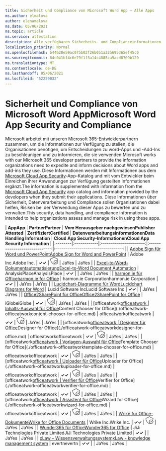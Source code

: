 ```yaml
---
title: Sicherheit und Compliance von Microsoft Word App – Alle Apps
ms.author: elmalova
author: elenamalova
ms.date: 05/06/2021
ms.topic: article
ms.service: attestation
description: Alle verfügbaren Sicherheits- und Complianceinformationen für alle Microsoft Word-Apps.
localization_priority: Normal
ms.openlocfilehash: b44628e59ac075b02f26b051a225695365ef45c0
ms.sourcegitcommit: 84c041bf4c0e79f1f3a14c4885ca5acd8709b129
ms.translationtype: MT
ms.contentlocale: de-DE
ms.lasthandoff: 05/06/2021
ms.locfileid: "52259032"
---
```

# <a name="microsoft-word-app-security-and-compliance"></a><span data-ttu-id="e0bd4-103">Sicherheit und Compliance von Microsoft Word App</span><span class="sxs-lookup"><span data-stu-id="e0bd4-103">Microsoft Word App Security and Compliance</span></span>

<span data-ttu-id="e0bd4-104">Microsoft arbeitet mit unseren Microsoft 365-Entwicklerpartnern zusammen, um die Informationen zur Verfügung zu stellen, die Organisationen benötigen, um Entscheidungen zu word-Apps und -Add-Ins zu beschleunigen und zu informieren, die sie verwenden.</span><span class="sxs-lookup"><span data-stu-id="e0bd4-104">Microsoft works with our Microsoft 365 developer partners to provide the information organizations need to expedite and inform decisions about Word apps and add-ins they use.</span></span> <span data-ttu-id="e0bd4-105">Diese Informationen werden mit Informationen aus dem [Microsoft Cloud App Security](https://www.microsoft.com/en-us/enterprise-mobility-security/cloud-app-security)-App-Katalog und mit vom Entwickler beim Einreichen ihrer Anwendungen zur Verfügung gestellten Informationen ergänzt.</span><span class="sxs-lookup"><span data-stu-id="e0bd4-105">The information is supplemented with information from the [Microsoft Cloud App Security](https://www.microsoft.com/en-us/enterprise-mobility-security/cloud-app-security) app catalog and information provided by the developers when they submit their applications.</span></span> <span data-ttu-id="e0bd4-106">Diese Informationen über Sicherheit, Datenverarbeitung und Compliance sollen Organisationen dabei helfen, Risiken bei der Verwendung dieser Apps zu bewerten und zu verwalten.</span><span class="sxs-lookup"><span data-stu-id="e0bd4-106">This security, data handling, and compliance information is intended to help organizations assess and manage risk in using these apps.</span></span>

| <span data-ttu-id="e0bd4-107">**App**</span><span class="sxs-lookup"><span data-stu-id="e0bd4-107">**App**</span></span> | <span data-ttu-id="e0bd4-108">**Partner**</span><span class="sxs-lookup"><span data-stu-id="e0bd4-108">**Partner**</span></span> | <span data-ttu-id="e0bd4-109">**Vom Herausgeber nachgewiesen**</span><span class="sxs-lookup"><span data-stu-id="e0bd4-109">**Publisher Attested**</span></span> | <span data-ttu-id="e0bd4-110">**Zertifiziert**</span><span class="sxs-lookup"><span data-stu-id="e0bd4-110">**Certified**</span></span> | <span data-ttu-id="e0bd4-111">**Datenverarbeitungsinformationen**</span><span class="sxs-lookup"><span data-stu-id="e0bd4-111">**Data Handling Information**</span></span> | <span data-ttu-id="e0bd4-112">**Cloud App Security-Informationen**</span><span class="sxs-lookup"><span data-stu-id="e0bd4-112">**Cloud App Security Information**</span></span> |
|:--------|:------------|:----------------------:|:-----------------------------:|:----------------------------------:|
| [<span data-ttu-id="e0bd4-113">Adobe Sign für Word und PowerPoint</span><span class="sxs-lookup"><span data-stu-id="e0bd4-113">Adobe Sign for Word and PowerPoint</span></span>](./adobe-inc-sign-for-word-and-powerpoint.md) | <span data-ttu-id="e0bd4-114">Adobe Inc.</span><span class="sxs-lookup"><span data-stu-id="e0bd4-114">Adobe Inc.</span></span> | <span data-ttu-id="e0bd4-115">**✓**</span><span class="sxs-lookup"><span data-stu-id="e0bd4-115">**✓**</span></span> | <img alt="Certified application badge" src="../media/certified-badge.png" height="25" width="25" /> | <span data-ttu-id="e0bd4-116">Ja</span><span class="sxs-lookup"><span data-stu-id="e0bd4-116">Yes</span></span> | <span data-ttu-id="e0bd4-117">Ja</span><span class="sxs-lookup"><span data-stu-id="e0bd4-117">Yes</span></span> |
| [<span data-ttu-id="e0bd4-118">Excel-to-Word-Dokumentautomatisierung</span><span class="sxs-lookup"><span data-stu-id="e0bd4-118">Excel-to-Word Document Automation</span></span>](./analysisplace-excel-to-word-document-automation.md) | <span data-ttu-id="e0bd4-119">AnalysisPlace</span><span class="sxs-lookup"><span data-stu-id="e0bd4-119">AnalysisPlace</span></span> | <span data-ttu-id="e0bd4-120">**✓**</span><span class="sxs-lookup"><span data-stu-id="e0bd4-120">**✓**</span></span> |  | <span data-ttu-id="e0bd4-121">Ja</span><span class="sxs-lookup"><span data-stu-id="e0bd4-121">Yes</span></span> | <span data-ttu-id="e0bd4-122">Ja</span><span class="sxs-lookup"><span data-stu-id="e0bd4-122">Yes</span></span> |
| [<span data-ttu-id="e0bd4-123">harmon.ie für Office</span><span class="sxs-lookup"><span data-stu-id="e0bd4-123">harmon.ie for Office</span></span>](./harmonie-corporation-for-office.md) | <span data-ttu-id="e0bd4-124">harmon.ie Corporation</span><span class="sxs-lookup"><span data-stu-id="e0bd4-124">harmon.ie Corporation</span></span> | <span data-ttu-id="e0bd4-125">**✓**</span><span class="sxs-lookup"><span data-stu-id="e0bd4-125">**✓**</span></span> |  | <span data-ttu-id="e0bd4-126">Ja</span><span class="sxs-lookup"><span data-stu-id="e0bd4-126">Yes</span></span> | <span data-ttu-id="e0bd4-127">Ja</span><span class="sxs-lookup"><span data-stu-id="e0bd4-127">Yes</span></span> |
| [<span data-ttu-id="e0bd4-128">Lucidchart-Diagramme für Word</span><span class="sxs-lookup"><span data-stu-id="e0bd4-128">Lucidchart Diagrams for Word</span></span>](./lucid-software-inc-lucidchart-diagrams-for-word.md) | <span data-ttu-id="e0bd4-129">Lucid Software Inc</span><span class="sxs-lookup"><span data-stu-id="e0bd4-129">Lucid Software Inc</span></span> | <span data-ttu-id="e0bd4-130">**✓**</span><span class="sxs-lookup"><span data-stu-id="e0bd4-130">**✓**</span></span> |  | <span data-ttu-id="e0bd4-131">Ja</span><span class="sxs-lookup"><span data-stu-id="e0bd4-131">Yes</span></span> | <span data-ttu-id="e0bd4-132">Ja</span><span class="sxs-lookup"><span data-stu-id="e0bd4-132">Yes</span></span> |
| [<span data-ttu-id="e0bd4-133">Office2SharePoint für Office</span><span class="sxs-lookup"><span data-stu-id="e0bd4-133">Office2SharePoint for Office</span></span>](./iglobe-office2sharepoint-for-office.md) | <span data-ttu-id="e0bd4-134">iGlobe</span><span class="sxs-lookup"><span data-stu-id="e0bd4-134">iGlobe</span></span> | <span data-ttu-id="e0bd4-135">**✓**</span><span class="sxs-lookup"><span data-stu-id="e0bd4-135">**✓**</span></span> | <img alt="Certified application badge" src="../media/certified-badge.png" height="25" width="25" /> | <span data-ttu-id="e0bd4-136">Ja</span><span class="sxs-lookup"><span data-stu-id="e0bd4-136">Yes</span></span> | <span data-ttu-id="e0bd4-137">Ja</span><span class="sxs-lookup"><span data-stu-id="e0bd4-137">Yes</span></span> |
| <span data-ttu-id="e0bd4-138">[officeatwork</span><span class="sxs-lookup"><span data-stu-id="e0bd4-138">[officeatwork</span></span> | <span data-ttu-id="e0bd4-139">Inhalts-Auswahl für Office](./officeatwork-officeatworkcontent-chooser-for-office.md)</span><span class="sxs-lookup"><span data-stu-id="e0bd4-139">Content Chooser for Office](./officeatwork-officeatworkcontent-chooser-for-office.md)</span></span> | <span data-ttu-id="e0bd4-140">officeatwork</span><span class="sxs-lookup"><span data-stu-id="e0bd4-140">officeatwork</span></span> | <span data-ttu-id="e0bd4-141">**✓**</span><span class="sxs-lookup"><span data-stu-id="e0bd4-141">**✓**</span></span> | <img alt="Certified application badge" src="../media/certified-badge.png" height="25" width="25" /> | <span data-ttu-id="e0bd4-142">Ja</span><span class="sxs-lookup"><span data-stu-id="e0bd4-142">Yes</span></span> | <span data-ttu-id="e0bd4-143">Ja</span><span class="sxs-lookup"><span data-stu-id="e0bd4-143">Yes</span></span> |
| <span data-ttu-id="e0bd4-144">[officeatwork</span><span class="sxs-lookup"><span data-stu-id="e0bd4-144">[officeatwork</span></span> | <span data-ttu-id="e0bd4-145">Designer für Office](./officeatwork-officeatworkdesigner-for-office.md)</span><span class="sxs-lookup"><span data-stu-id="e0bd4-145">Designer for Office](./officeatwork-officeatworkdesigner-for-office.md)</span></span> | <span data-ttu-id="e0bd4-146">officeatwork</span><span class="sxs-lookup"><span data-stu-id="e0bd4-146">officeatwork</span></span> | <span data-ttu-id="e0bd4-147">**✓**</span><span class="sxs-lookup"><span data-stu-id="e0bd4-147">**✓**</span></span> | <img alt="Certified application badge" src="../media/certified-badge.png" height="25" width="25" /> | <span data-ttu-id="e0bd4-148">Ja</span><span class="sxs-lookup"><span data-stu-id="e0bd4-148">Yes</span></span> | <span data-ttu-id="e0bd4-149">Ja</span><span class="sxs-lookup"><span data-stu-id="e0bd4-149">Yes</span></span> |
| <span data-ttu-id="e0bd4-150">[officeatwork</span><span class="sxs-lookup"><span data-stu-id="e0bd4-150">[officeatwork</span></span> | <span data-ttu-id="e0bd4-151">Vorlagen-Auswahl für Office](./officeatwork-officeatworktemplate-chooser-for-office.md)</span><span class="sxs-lookup"><span data-stu-id="e0bd4-151">Template Chooser for Office](./officeatwork-officeatworktemplate-chooser-for-office.md)</span></span> | <span data-ttu-id="e0bd4-152">officeatwork</span><span class="sxs-lookup"><span data-stu-id="e0bd4-152">officeatwork</span></span> | <span data-ttu-id="e0bd4-153">**✓**</span><span class="sxs-lookup"><span data-stu-id="e0bd4-153">**✓**</span></span> | <img alt="Certified application badge" src="../media/certified-badge.png" height="25" width="25" /> | <span data-ttu-id="e0bd4-154">Ja</span><span class="sxs-lookup"><span data-stu-id="e0bd4-154">Yes</span></span> | <span data-ttu-id="e0bd4-155">Ja</span><span class="sxs-lookup"><span data-stu-id="e0bd4-155">Yes</span></span> |
| <span data-ttu-id="e0bd4-156">[officeatwork</span><span class="sxs-lookup"><span data-stu-id="e0bd4-156">[officeatwork</span></span> | <span data-ttu-id="e0bd4-157">Uploader für Office](./officeatwork-officeatworkuploader-for-office.md)</span><span class="sxs-lookup"><span data-stu-id="e0bd4-157">Uploader for Office](./officeatwork-officeatworkuploader-for-office.md)</span></span> | <span data-ttu-id="e0bd4-158">officeatwork</span><span class="sxs-lookup"><span data-stu-id="e0bd4-158">officeatwork</span></span> | <span data-ttu-id="e0bd4-159">**✓**</span><span class="sxs-lookup"><span data-stu-id="e0bd4-159">**✓**</span></span> | <img alt="Certified application badge" src="../media/certified-badge.png" height="25" width="25" /> | <span data-ttu-id="e0bd4-160">Ja</span><span class="sxs-lookup"><span data-stu-id="e0bd4-160">Yes</span></span> | <span data-ttu-id="e0bd4-161">Ja</span><span class="sxs-lookup"><span data-stu-id="e0bd4-161">Yes</span></span> |
| <span data-ttu-id="e0bd4-162">[officeatwork</span><span class="sxs-lookup"><span data-stu-id="e0bd4-162">[officeatwork</span></span> | <span data-ttu-id="e0bd4-163">Verifier für Office](./officeatwork-officeatworkverifier-for-office.md)</span><span class="sxs-lookup"><span data-stu-id="e0bd4-163">Verifier for Office](./officeatwork-officeatworkverifier-for-office.md)</span></span> | <span data-ttu-id="e0bd4-164">officeatwork</span><span class="sxs-lookup"><span data-stu-id="e0bd4-164">officeatwork</span></span> | <span data-ttu-id="e0bd4-165">**✓**</span><span class="sxs-lookup"><span data-stu-id="e0bd4-165">**✓**</span></span> | <img alt="Certified application badge" src="../media/certified-badge.png" height="25" width="25" /> | <span data-ttu-id="e0bd4-166">Ja</span><span class="sxs-lookup"><span data-stu-id="e0bd4-166">Yes</span></span> | <span data-ttu-id="e0bd4-167">Ja</span><span class="sxs-lookup"><span data-stu-id="e0bd4-167">Yes</span></span> |
| <span data-ttu-id="e0bd4-168">[officeatwork</span><span class="sxs-lookup"><span data-stu-id="e0bd4-168">[officeatwork</span></span> | <span data-ttu-id="e0bd4-169">Assistent für Office](./officeatwork-officeatworkwizard-for-office.md)</span><span class="sxs-lookup"><span data-stu-id="e0bd4-169">Wizard for Office](./officeatwork-officeatworkwizard-for-office.md)</span></span> | <span data-ttu-id="e0bd4-170">officeatwork</span><span class="sxs-lookup"><span data-stu-id="e0bd4-170">officeatwork</span></span> | <span data-ttu-id="e0bd4-171">**✓**</span><span class="sxs-lookup"><span data-stu-id="e0bd4-171">**✓**</span></span> | <img alt="Certified application badge" src="../media/certified-badge.png" height="25" width="25" /> | <span data-ttu-id="e0bd4-172">Ja</span><span class="sxs-lookup"><span data-stu-id="e0bd4-172">Yes</span></span> | <span data-ttu-id="e0bd4-173">Ja</span><span class="sxs-lookup"><span data-stu-id="e0bd4-173">Yes</span></span> |
| [<span data-ttu-id="e0bd4-174">Wrike für Office-Dokumente</span><span class="sxs-lookup"><span data-stu-id="e0bd4-174">Wrike for Office Documents</span></span>](./wrike-inc-for-office-documents.md) | <span data-ttu-id="e0bd4-175">Wrike Inc.</span><span class="sxs-lookup"><span data-stu-id="e0bd4-175">Wrike Inc.</span></span> | <span data-ttu-id="e0bd4-176">**✓**</span><span class="sxs-lookup"><span data-stu-id="e0bd4-176">**✓**</span></span> | <img alt="Certified application badge" src="../media/certified-badge.png" height="25" width="25" /> | <span data-ttu-id="e0bd4-177">Ja</span><span class="sxs-lookup"><span data-stu-id="e0bd4-177">Yes</span></span> | <span data-ttu-id="e0bd4-178">Ja</span><span class="sxs-lookup"><span data-stu-id="e0bd4-178">Yes</span></span> |
| [<span data-ttu-id="e0bd4-179">Wunder365 für Office</span><span class="sxs-lookup"><span data-stu-id="e0bd4-179">Wunder365 for Office</span></span>](./jiji-technologies-private-limited-wunder365-for-office.md) | <span data-ttu-id="e0bd4-180">JiJi Technologies Private Limited</span><span class="sxs-lookup"><span data-stu-id="e0bd4-180">JiJi Technologies Private Limited</span></span> | <span data-ttu-id="e0bd4-181">**✓**</span><span class="sxs-lookup"><span data-stu-id="e0bd4-181">**✓**</span></span> |  | <span data-ttu-id="e0bd4-182">Ja</span><span class="sxs-lookup"><span data-stu-id="e0bd4-182">Yes</span></span> | <span data-ttu-id="e0bd4-183">Ja</span><span class="sxs-lookup"><span data-stu-id="e0bd4-183">Yes</span></span> |
| [<span data-ttu-id="e0bd4-184">xLaw – Wissensverwaltungssystem</span><span class="sxs-lookup"><span data-stu-id="e0bd4-184">xLaw - knowledge management system</span></span>](./evertn-xlaw-knowledge-management-system.md) | <span data-ttu-id="e0bd4-185">evertn</span><span class="sxs-lookup"><span data-stu-id="e0bd4-185">evertn</span></span> | <span data-ttu-id="e0bd4-186">**✓**</span><span class="sxs-lookup"><span data-stu-id="e0bd4-186">**✓**</span></span> |  | <span data-ttu-id="e0bd4-187">Ja</span><span class="sxs-lookup"><span data-stu-id="e0bd4-187">Yes</span></span> | <span data-ttu-id="e0bd4-188">Ja</span><span class="sxs-lookup"><span data-stu-id="e0bd4-188">Yes</span></span> |
